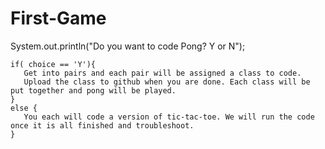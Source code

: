 # First-Game
 System.out.println("Do you want to code Pong? Y or N");
 
 ```
 if( choice == 'Y'){
    Get into pairs and each pair will be assigned a class to code.
    Upload the class to github when you are done. Each class will be put together and pong will be played.
 }
 else {
    You each will code a version of tic-tac-toe. We will run the code once it is all finished and troubleshoot.
 }
```
